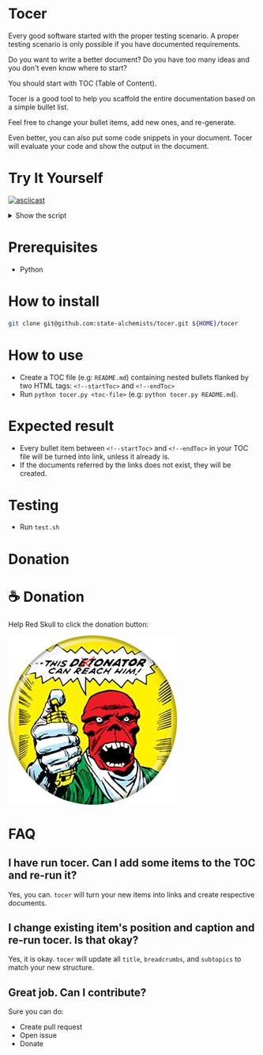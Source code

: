 # Tocer

Every good software started with the proper testing scenario.
A proper testing scenario is only possible if you have documented requirements.

Do you want to write a better document?
Do you have too many ideas and you don't even know where to start?

You should start with TOC (Table of Content).

Tocer is a good tool to help you scaffold the entire documentation based on a simple bullet list.

Feel free to change your bullet items, add new ones, and re-generate.

Even better, you can also put some code snippets in your document.
Tocer will evaluate your code and show the output in the document.


# Try It Yourself

[![asciicast](https://asciinema.org/a/QwoEhqDonbKj6eozg2qSgGyqr.svg)](https://asciinema.org/a/QwoEhqDonbKj6eozg2qSgGyqr)

<details>
<summary>
Show the script
</summary>

```bash
echo "🐶 Preparing Demo"
mkdir -p ~/testTocerPlayground
cd ~/testTocerPlayground
cp ~/tocer/sample-template.md README.md

echo "🐶 Original README.md content:"
cat README.md

echo "🐶 Running Tocer"
python ~/tocer/tocer.py

echo "🐶 New README.md content:"
cat README.md
```
</details>

# Prerequisites

* Python

# How to install

```bash
git clone git@github.com:state-alchemists/tocer.git ${HOME}/tocer
```

# How to use

* Create a TOC file (e.g: `README.md`) containing nested bullets flanked by two HTML tags: `<!--startToc>` and `<!--endToc>`
* Run `python tocer.py <toc-file>` (e.g: `python tocer.py README.md`).

# Expected result

* Every bullet item between `<!--startToc>` and `<!--endToc>` in your TOC file will be turned into link, unless it already is.
* If the documents referred by the links does not exist, they will be created.

# Testing

* Run `test.sh`

# Donation

# ☕ Donation

Help Red Skull to click the donation button:

[![](arts/donator.png)](https://stalchmst.com/donation.html)


# FAQ

## I have run tocer. Can I add some items to the TOC and re-run it?

Yes, you can. `tocer` will turn your new items into links and create respective documents.

## I change existing item's position and caption and re-run tocer. Is that okay?

Yes, it is okay. `tocer` will update all `title`, `breadcrumbs`, and `subtopics` to match your new structure.

## Great job. Can I contribute?

Sure you can do:

* Create pull request
* Open issue
* Donate